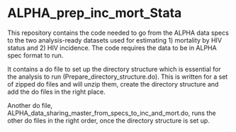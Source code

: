 # ALPHA_prep_inc_mort_Stata
This repository contains the code needed to go from the ALPHA data specs to the two analysis-ready datasets used for estimating 1) mortality by HIV status and 2) HIV incidence.  The code requires the data to be in ALPHA spec format to run. </p>
<p>It contains a do file to set up the directory structure which is essential for the analysis to run (Prepare_directory_structure.do). This is written for a set of zipped do files and will unzip them, create the directory structure and add the do files in the right place.</p>
<p>Another do file, ALPHA_data_sharing_master_from_specs_to_inc_and_mort.do, runs the other do files in the right order, once the directory structure is set up.
